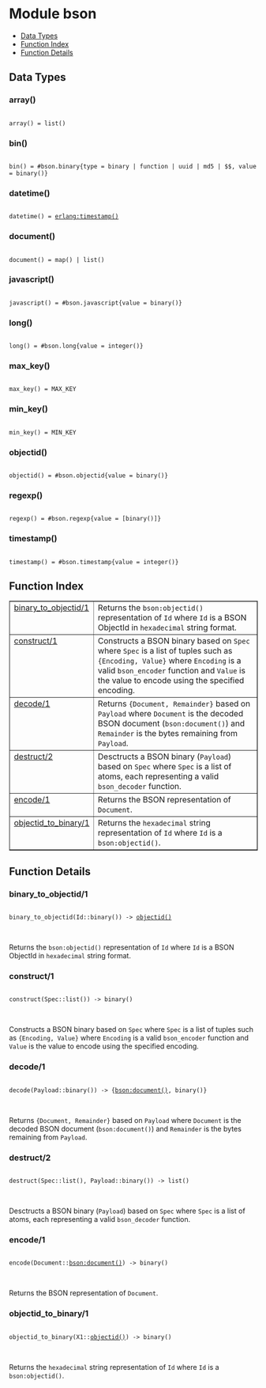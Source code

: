 

# Module bson #
* [Data Types](#types)
* [Function Index](#index)
* [Function Details](#functions)

<a name="types"></a>

## Data Types ##




### <a name="type-array">array()</a> ###


<pre><code>
array() = list()
</code></pre>




### <a name="type-bin">bin()</a> ###


<pre><code>
bin() = #bson.binary{type = binary | function | uuid | md5 | $$, value = binary()}
</code></pre>




### <a name="type-datetime">datetime()</a> ###


<pre><code>
datetime() = <a href="/Users/bajankristof/Projects/Erlang/erts/doc/erlang.md#type-timestamp">erlang:timestamp()</a>
</code></pre>




### <a name="type-document">document()</a> ###


<pre><code>
document() = map() | list()
</code></pre>




### <a name="type-javascript">javascript()</a> ###


<pre><code>
javascript() = #bson.javascript{value = binary()}
</code></pre>




### <a name="type-long">long()</a> ###


<pre><code>
long() = #bson.long{value = integer()}
</code></pre>




### <a name="type-max_key">max_key()</a> ###


<pre><code>
max_key() = MAX_KEY
</code></pre>




### <a name="type-min_key">min_key()</a> ###


<pre><code>
min_key() = MIN_KEY
</code></pre>




### <a name="type-objectid">objectid()</a> ###


<pre><code>
objectid() = #bson.objectid{value = binary()}
</code></pre>




### <a name="type-regexp">regexp()</a> ###


<pre><code>
regexp() = #bson.regexp{value = [binary()]}
</code></pre>




### <a name="type-timestamp">timestamp()</a> ###


<pre><code>
timestamp() = #bson.timestamp{value = integer()}
</code></pre>

<a name="index"></a>

## Function Index ##


<table width="100%" border="1" cellspacing="0" cellpadding="2" summary="function index"><tr><td valign="top"><a href="#binary_to_objectid-1">binary_to_objectid/1</a></td><td>Returns the <code>bson:objectid()</code> representation of <code>Id</code>
where <code>Id</code> is a BSON ObjectId in <code>hexadecimal</code> string format.</td></tr><tr><td valign="top"><a href="#construct-1">construct/1</a></td><td>Constructs a BSON binary based on <code>Spec</code>
where <code>Spec</code> is a list of tuples such as <code>{Encoding, Value}</code>
where <code>Encoding</code> is a valid <code>bson_encoder</code> function
and <code>Value</code> is the value to encode using the specified encoding.</td></tr><tr><td valign="top"><a href="#decode-1">decode/1</a></td><td>Returns <code>{Document, Remainder}</code> based on <code>Payload</code>
where <code>Document</code> is the decoded BSON document (<code>bson:document()</code>)
and <code>Remainder</code> is the bytes remaining from <code>Payload</code>.</td></tr><tr><td valign="top"><a href="#destruct-2">destruct/2</a></td><td>Desctructs a BSON binary (<code>Payload</code>) based on <code>Spec</code>
where <code>Spec</code> is a list of atoms, each representing a valid
<code>bson_decoder</code> function.</td></tr><tr><td valign="top"><a href="#encode-1">encode/1</a></td><td>Returns the BSON representation of <code>Document</code>.</td></tr><tr><td valign="top"><a href="#objectid_to_binary-1">objectid_to_binary/1</a></td><td>Returns the <code>hexadecimal</code> string representation of <code>Id</code>
where <code>Id</code> is a <code>bson:objectid()</code>.</td></tr></table>


<a name="functions"></a>

## Function Details ##

<a name="binary_to_objectid-1"></a>

### binary_to_objectid/1 ###

<pre><code>
binary_to_objectid(Id::binary()) -&gt; <a href="#type-objectid">objectid()</a>
</code></pre>
<br />

Returns the `bson:objectid()` representation of `Id`
where `Id` is a BSON ObjectId in `hexadecimal` string format.

<a name="construct-1"></a>

### construct/1 ###

<pre><code>
construct(Spec::list()) -&gt; binary()
</code></pre>
<br />

Constructs a BSON binary based on `Spec`
where `Spec` is a list of tuples such as `{Encoding, Value}`
where `Encoding` is a valid `bson_encoder` function
and `Value` is the value to encode using the specified encoding.

<a name="decode-1"></a>

### decode/1 ###

<pre><code>
decode(Payload::binary()) -&gt; {<a href="/Users/bajankristof/Projects/Erlang/bson/doc/bson.md#type-document">bson:document()</a>, binary()}
</code></pre>
<br />

Returns `{Document, Remainder}` based on `Payload`
where `Document` is the decoded BSON document (`bson:document()`)
and `Remainder` is the bytes remaining from `Payload`.

<a name="destruct-2"></a>

### destruct/2 ###

<pre><code>
destruct(Spec::list(), Payload::binary()) -&gt; list()
</code></pre>
<br />

Desctructs a BSON binary (`Payload`) based on `Spec`
where `Spec` is a list of atoms, each representing a valid
`bson_decoder` function.

<a name="encode-1"></a>

### encode/1 ###

<pre><code>
encode(Document::<a href="/Users/bajankristof/Projects/Erlang/bson/doc/bson.md#type-document">bson:document()</a>) -&gt; binary()
</code></pre>
<br />

Returns the BSON representation of `Document`.

<a name="objectid_to_binary-1"></a>

### objectid_to_binary/1 ###

<pre><code>
objectid_to_binary(X1::<a href="#type-objectid">objectid()</a>) -&gt; binary()
</code></pre>
<br />

Returns the `hexadecimal` string representation of `Id`
where `Id` is a `bson:objectid()`.

